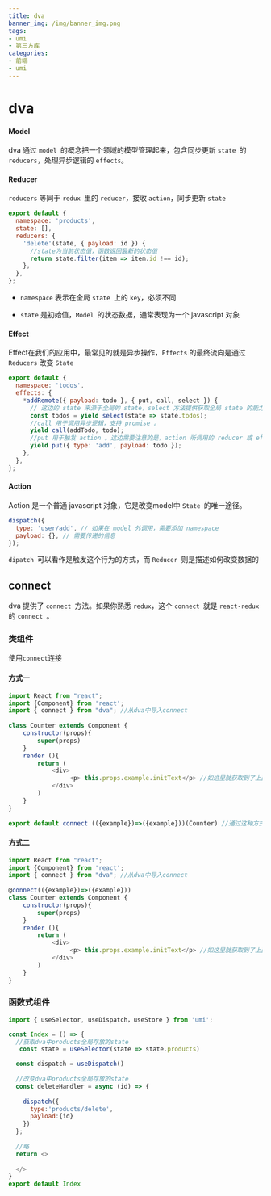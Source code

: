 ```yaml
---
title: dva
banner_img: /img/banner_img.png
tags:
- umi
- 第三方库
categories: 
- 前端
- umi
---
```

# dva

#### Model

dva 通过 `model `的概念把一个领域的模型管理起来，包含同步更新 `state `的 `reducers`，处理异步逻辑的 `effects`。

#### Reducer

`reducers` 等同于 `redux `里的 `reducer`，接收 `action`，同步更新 `state`

``` js
export default {
  namespace: 'products',
  state: [],
  reducers: {
    'delete'(state, { payload: id }) {
      //state为当前状态值，函数返回最新的状态值
      return state.filter(item => item.id !== id);
    },
  },
};
```

*   `namespace` 表示在全局 `state `上的 `key`，必须不同

*   `state` 是初始值，`Model `的状态数据，通常表现为一个 javascript 对象

#### Effect

Effect在我们的应用中，最常见的就是异步操作，`Effects` 的最终流向是通过 `Reducers` 改变 `State`

``` js
export default {
  namespace: 'todos',
  effects: {
    *addRemote({ payload: todo }, { put, call, select }) {
      // 这边的 state 来源于全局的 state，select 方法提供获取全局 state 的能力，也就是说，在这边如果你有需要其他 model 的数据，则完全可以通过 state.modelName 来获取
      const todos = yield select(state => state.todos); 
      //call 用于调用异步逻辑，支持 promise 。
      yield call(addTodo, todo);
      //put 用于触发 action 。这边需要注意的是，action 所调用的 reducer 或 effects 来源于本 model 那么在 type 中不需要声明命名空间，如果需要触发其他非本 model 的方法，则需要在 type 中声明命名空间，如 yield put({ type: 'namespace/fuc', payload: xxx });
      yield put({ type: 'add', payload: todo }); 
    },
  },
};
```

#### Action

Action 是一个普通 javascript 对象，它是改变model中 `State `的唯一途径。

``` js
dispatch({
  type: 'user/add', // 如果在 model 外调用，需要添加 namespace
  payload: {}, // 需要传递的信息
});
```

`dipatch `可以看作是触发这个行为的方式，而 `Reducer `则是描述如何改变数据的

## connect

dva 提供了 `connect `方法。如果你熟悉 `redux`，这个 `connect `就是 `react-redux` 的 `connect `。

### 类组件

使用`connect`连接

#### 方式一

``` js
import React from "react";
import {Component} from 'react';
import { connect } from "dva"; //从dva中导入connect
 
class Counter extends Component {
    constructor(props){
        super(props)
    }  
    render (){
        return (
            <div>
                 <p> this.props.example.initText</p> //如这里就获取到了上面定义的initText数据了
            </div>
        )
    }
}
 
export default connect (({example})=>({example}))(Counter) //通过这种方式来把model层的数据传递到当前组件了，默认这面的也是example属性，通过this.props.example可以获取到model（example.js）中state的数据了
```

#### 方式二

``` js
import React from "react";
import {Component} from 'react';
import { connect } from "dva"; //从dva中导入connect
 
@connect(({example})=>({example}))
class Counter extends Component {
    constructor(props){
        super(props)
    }  
    render (){
        return (
            <div>
                 <p> this.props.example.initText</p> //如这里就获取到了上面定义的initText数据了
            </div>
        )
    }
}
```

### 函数式组件

``` js
import { useSelector, useDispatch，useStore } from 'umi';

const Index = () => {
  //获取dva中products全局存放的state
   const state = useSelector(state => state.products) 

  const dispatch = useDispatch()
  
  //改变dva中products全局存放的state
  const deleteHandler = async (id) => {
    
    dispatch({
      type:'products/delete',
      payload:{id}
    })
  };
  
  //略
  return <>
  
  </>
}
export default Index

```
